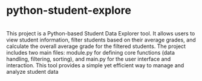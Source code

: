 # python-student-explore
<br>
This project is a Python-based Student Data Explorer tool. It allows users to view student information, filter students based on their average grades, and calculate the overall average grade for the filtered students. The project includes two main files: module.py for defining core functions (data handling, filtering, sorting), and main.py for the user interface and interaction. This tool provides a simple yet efficient way to manage and analyze student data
